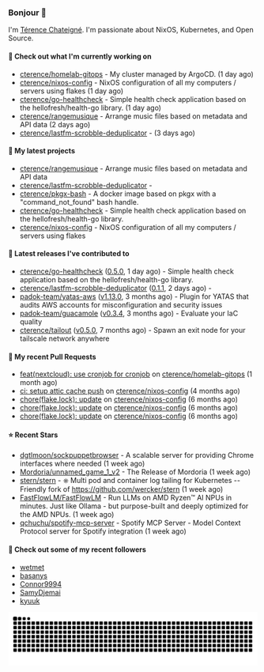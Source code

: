 ### Bonjour 👋

I'm [Térence Chateigné](https://www.terence.cloud). I'm passionate about NixOS, Kubernetes, and Open Source.

#### 👷 Check out what I'm currently working on

- [cterence/homelab-gitops](https://github.com/cterence/homelab-gitops) - My cluster managed by ArgoCD. (1 day ago)
- [cterence/nixos-config](https://github.com/cterence/nixos-config) - NixOS configuration of all my computers / servers using flakes (1 day ago)
- [cterence/go-healthcheck](https://github.com/cterence/go-healthcheck) - Simple health check application based on the hellofresh/health-go library. (1 day ago)
- [cterence/rangemusique](https://github.com/cterence/rangemusique) - Arrange music files based on metadata and API data (2 days ago)
- [cterence/lastfm-scrobble-deduplicator](https://github.com/cterence/lastfm-scrobble-deduplicator) -  (3 days ago)

#### 🌱 My latest projects

- [cterence/rangemusique](https://github.com/cterence/rangemusique) - Arrange music files based on metadata and API data
- [cterence/lastfm-scrobble-deduplicator](https://github.com/cterence/lastfm-scrobble-deduplicator) - 
- [cterence/pkgx-bash](https://github.com/cterence/pkgx-bash) - A docker image based on pkgx with a &#34;command_not_found&#34; bash handle.
- [cterence/go-healthcheck](https://github.com/cterence/go-healthcheck) - Simple health check application based on the hellofresh/health-go library.
- [cterence/nixos-config](https://github.com/cterence/nixos-config) - NixOS configuration of all my computers / servers using flakes

#### 🔭 Latest releases I've contributed to

- [cterence/go-healthcheck](https://github.com/cterence/go-healthcheck) ([0.5.0](https://github.com/cterence/go-healthcheck/releases/tag/0.5.0), 1 day ago) - Simple health check application based on the hellofresh/health-go library.
- [cterence/lastfm-scrobble-deduplicator](https://github.com/cterence/lastfm-scrobble-deduplicator) ([0.1.1](https://github.com/cterence/lastfm-scrobble-deduplicator/releases/tag/0.1.1), 2 days ago) - 
- [padok-team/yatas-aws](https://github.com/padok-team/yatas-aws) ([v1.13.0](https://github.com/padok-team/yatas-aws/releases/tag/v1.13.0), 3 months ago) - Plugin for YATAS that audits AWS accounts for misconfiguration and security issues
- [padok-team/guacamole](https://github.com/padok-team/guacamole) ([v0.3.4](https://github.com/padok-team/guacamole/releases/tag/v0.3.4), 3 months ago) - Evaluate your IaC quality
- [cterence/tailout](https://github.com/cterence/tailout) ([v0.5.0](https://github.com/cterence/tailout/releases/tag/v0.5.0), 7 months ago) - Spawn an exit node for your tailscale network anywhere

#### 🔨 My recent Pull Requests

- [feat(nextcloud): use cronjob for cronjob](https://github.com/cterence/homelab-gitops/pull/501) on [cterence/homelab-gitops](https://github.com/cterence/homelab-gitops) (1 month ago)
- [ci: setup attic cache push](https://github.com/cterence/nixos-config/pull/222) on [cterence/nixos-config](https://github.com/cterence/nixos-config) (4 months ago)
- [chore(flake.lock): update](https://github.com/cterence/nixos-config/pull/144) on [cterence/nixos-config](https://github.com/cterence/nixos-config) (6 months ago)
- [chore(flake.lock): update](https://github.com/cterence/nixos-config/pull/143) on [cterence/nixos-config](https://github.com/cterence/nixos-config) (6 months ago)
- [chore(flake.lock): update](https://github.com/cterence/nixos-config/pull/142) on [cterence/nixos-config](https://github.com/cterence/nixos-config) (6 months ago)

#### ⭐ Recent Stars

- [dgtlmoon/sockpuppetbrowser](https://github.com/dgtlmoon/sockpuppetbrowser) - A scalable server for providing Chrome interfaces where needed (1 week ago)
- [Mordoria/unnamed_game_1_v2](https://github.com/Mordoria/unnamed_game_1_v2) - The Release of Mordoria (1 week ago)
- [stern/stern](https://github.com/stern/stern) - ⎈ Multi pod and container log tailing for Kubernetes -- Friendly fork of https://github.com/wercker/stern (1 week ago)
- [FastFlowLM/FastFlowLM](https://github.com/FastFlowLM/FastFlowLM) - Run LLMs on AMD Ryzen™ AI NPUs in minutes. Just like Ollama - but purpose-built and deeply optimized for the AMD NPUs. (1 week ago)
- [qchuchu/spotify-mcp-server](https://github.com/qchuchu/spotify-mcp-server) - Spotify MCP Server - Model Context Protocol server for Spotify integration (1 week ago)

#### 👯 Check out some of my recent followers

- [wetmet](https://github.com/wetmet)
- [basanys](https://github.com/basanys)
- [Connor9994](https://github.com/Connor9994)
- [SamyDjemai](https://github.com/SamyDjemai)
- [kyuuk](https://github.com/kyuuk)

<p align='center'>
<picture>
<img src="https://raw.githubusercontent.com/cterence/cterence/snake/github-contribution-grid-snake.svg" />
</picture>
</p>

